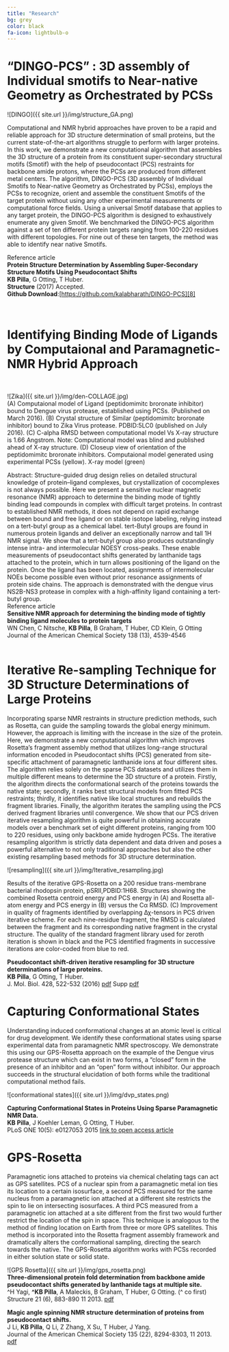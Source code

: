 ```yaml
---
title: "Research"
bg: grey
color: black
fa-icon: lightbulb-o
---
```


# “DINGO-PCS” : 3D assembly of Individual smotifs to Near-native Geometry as Orchestrated by PCSs
![DINGO]({{ site.url }}/img/structure_GA.png)

Computational and NMR hybrid approaches have proven to be a rapid and reliable approach for 3D structure determination of small proteins, but the current state-of-the-art algorithms struggle to perform with larger proteins. In this work, we demonstrate a new computational algorithm that assembles the 3D structure of a protein from its constituent super-secondary structural motifs (Smotif) with the help of pseudocontact (PCS) restraints for backbone amide protons, where the PCSs are produced from different metal centers. The algorithm, DINGO-PCS (3D assembly of Individual Smotifs to Near-native Geometry as Orchestrated by PCSs), employs the PCSs to recognize, orient and assemble the constituent Smotifs of the target protein without using any other experimental measurements or computational force fields. Using a universal Smotif database that applies to any target protein, the DINGO-PCS algorithm is designed to exhaustively enumerate any given Smotif. We benchmarked the DINGO-PCS algorithm against a set of ten different protein targets ranging from 100-220 residues with different topologies. For nine out of these ten targets, the method was able to identify near native Smotifs.<br>

Reference article <br>
**Protein Structure Determination by Assembling Super-Secondary Structure Motifs Using Pseudocontact Shifts** <br>
**KB Pilla**, G Otting, T Huber.<br>
**Structure** (2017) Accepted. <br> 
**Github Download**:[https://github.com/kalabharath/DINGO-PCS][8] <br>

<br>

# Identifying Binding Mode of Ligands by Computaional and Paramagnetic-NMR Hybrid Approach
<br>

![Zika]({{ site.url }}/img/den-COLLAGE.jpg)
<br>
(A) Computaional model of Ligand (peptidomimitc broronate inhibitor) bound to Dengue virus protease, established using PCSs. (Published on March 2016).
(B) Crystal structure of Similar (peptidomimitc broronate inhibitor) bound to Zika Virus protease. PDBID:5LC0 (published on July 2016).
(C) C-alpha RMSD between computational model Vs X-ray structure is 1.66 Angstrom. Note: Computational model was blind and published ahead of X-ray structure.
(D) Closeup view of orientation of the peptidomimitc broronate inhibitors. Computaional model generated using experimental PCSs (yellow). X-ray model (green)

Abstract: Structure-guided drug design relies on detailed structural knowledge of protein–ligand complexes, but crystallization of cocomplexes is not always possible. Here we present a sensitive nuclear magnetic resonance (NMR) approach to determine the binding mode of tightly binding lead compounds in complex with difficult target proteins. In contrast to established NMR methods, it does not depend on rapid exchange between bound and free ligand or on stable isotope labeling, relying instead on a tert-butyl group as a chemical label. tert-Butyl groups are found in numerous protein ligands and deliver an exceptionally narrow and tall 1H NMR signal. We show that a tert-butyl group also produces outstandingly intense intra- and intermolecular NOESY cross-peaks. These enable measurements of pseudocontact shifts generated by lanthanide tags attached to the protein, which in turn allows positioning of the ligand on the protein. Once the ligand has been located, assignments of intermolecular NOEs become possible even without prior resonance assignments of protein side chains. The approach is demonstrated with the dengue virus NS2B-NS3 protease in complex with a high-affinity ligand containing a tert-butyl group.<br>
Reference article <br>
**Sensitive NMR approach for determining the binding mode of tightly binding ligand molecules to protein targets**<br>
WN Chen, C Nitsche, **KB Pilla**, B Graham, T Huber, CD Klein, G Otting<br>
Journal of the American Chemical Society 138 (13), 4539-4546<br>
<br>

# Iterative Re-sampling Technique for 3D Structure Determinations of Large Proteins

Incorporating sparse NMR restraints in structure prediction methods, such as Rosetta, can guide the sampling towards the global energy minimum. However, the approach is limiting with the increase in the size of the protein. 
Here, we demonstrate a new computational algorithm which improves Rosetta’s fragment assembly method that utilizes long-range structural information encoded in Pseudocontact shifts (PCS) generated from site-specific attachment of paramagnetic lanthanide ions at four different sites.
The algorithm relies solely on the sparse PCS datasets and utilizes them in multiple different means to determine the 3D structure of a protein. 
Firstly, the algorithm directs the conformational search of the proteins towards the native state; secondly, it ranks best structural models from fitted PCS restraints; 
thirdly, it identifies native like local structures and rebuilds the fragment libraries. Finally, the algorithm iterates the sampling using the PCS derived fragment libraries until convergence. 
We show that our PCS driven iterative resampling algorithm is quite powerful in obtaining accurate models over a benchmark set of eight different proteins, ranging from 100 to 220 residues, using only backbone amide hydrogen PCSs. The iterative resampling algorithm is strictly data dependent and data driven 
and poses a powerful alternative to not only traditional approaches but also the other existing resampling based methods for 3D structure determination.



![resampling]({{ site.url }}/img/Iterative_resampling.jpg)
 
 
Results of the iterative GPS-Rosetta on a 200 residue trans-membrane bacterial rhodopsin protein, pSRII,PDBID:1H68. Structures showing the combined Rosetta centroid energy and PCS energy in (A) and Rosetta all-atom energy and PCS energy in (B) 
versus the Cα RMSD. (C) Improvement in quality of fragments identified by overlapping Δχ-tensors in PCS driven iterative scheme. For each nine-residue fragment, the RMSD is calculated between the fragment and its corresponding native fragment in the crystal structure.
The quality of the standard fragment library used for zeroth iteration is shown in black and the PCS identified fragments in successive iterations are color-coded from blue to red.


**Pseudocontact shift-driven iterative resampling for 3D structure determinations of large proteins.**<br>
**KB Pilla**, G Otting, T Huber.<br>
J. Mol. Biol. 428, 522-532 (2016) <i class="fa fa-file-pdf-o"></i> [pdf][6] Supp <i class="fa fa-file-pdf-o"></i> [pdf][7]

# Capturing Conformational States

Understanding induced conformational changes at an atomic level is critical for drug development. We identify these conformational states using sparse experimental data from paramagnetic NMR spectroscopy.
We demonstrate this using our GPS-Rosetta approach on the example of the Dengue virus protease structure which can exist in two forms, a “closed” form in the presence of an inhibitor and an “open” form without inhibitor. 
Our approach succeeds in the structural elucidation of both forms while the traditional computational method fails. 

![conformational states]({{ site.url }}/img/dvp_states.png) 

**Capturing Conformational States in Proteins Using Sparse Paramagnetic NMR Data.**<br>
**KB Pilla**, J Koehler Leman, G Otting, T Huber. <br>
PLoS ONE 10(5): e0127053 2015  [link to open access article][5] 


# GPS-Rosetta

Paramagnetic ions attached to proteins via chemical chelating tags can act as GPS satellites. PCS of a nuclear spin from a paramagnetic metal ion ties its location to a certain isosurface,
a second PCS measured for the same nucleus from a paramagnetic ion attached at a different site restricts the spin to lie on 
intersecting isosurfaces. A third PCS measured from a paramagnetic ion attached at a site different from the first two would 
further restrict the location of the spin in space. This technique is analogous to the method of finding location 
on Earth from three or more GPS satellites. This method is incorporated into the Rosetta fragment assembly framework and dramatically alters the conformational sampling, 
directing the search towards the native. The GPS-Rosetta algorithm works with PCSs recorded in either solution state or solid state.

![GPS Rosetta]({{ site.url }}/img/gps_rosetta.png) <br>
**Three-dimensional protein fold determination from backbone amide pseudocontact shifts generated by lanthanide tags at multiple site.**<br>
^H Yagi, **^KB Pilla**, A Maleckis, B Graham, T Huber, G Otting. (^ co first)<br>
Structure 21 (6), 883-890 11 2013. <i class="fa fa-file-pdf-o"></i> [pdf][4]

**Magic angle spinning NMR structure determination of proteins from pseudocontact shifts.**<br>
J Li, **KB Pilla**, Q Li, Z Zhang, X Su, T Huber, J Yang.<br>
Journal of the American Chemical Society 135 (22), 8294-8303, 11 2013. <i class="fa fa-file-pdf-o"></i> [pdf][3]



[8]: https://github.com/kalabharath/DINGO-PCS
[7]: http://comp-bio.anu.edu.au/huber/papers/Kala_JMB2016_supp.pdf
[6]: http://comp-bio.anu.edu.au/huber/papers/Kala_JMB2016.pdf
[5]: http://journals.plos.org/plosone/article?id=10.1371/journal.pone.0127053 "link"
[4]: http://comp-bio.anu.edu.au/huber/papers/hiromasa_structure2013.pdf "pdf"
[3]: http://comp-bio.anu.edu.au/huber/papers/kala_jacs2013.pdf